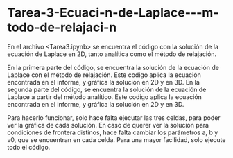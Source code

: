 # Tarea-3-Ecuaci-n-de-Laplace---m-todo-de-relajaci-n
En el archivo <Tarea3.ipynb> se encuentra el código con la solución de la ecuación de Laplace en 2D, tanto analítica como el método de relajación.

En la primera parte del código, se encuentra la solución de la ecuación de Laplace con el método de relajación. Este codigo aplica la ecuación encontrada en el informe, y gráfica la solución en 2D y en 3D.
En la segunda parte del código, se encuentra la solución de la ecuación de Laplace a partir del método analítico. Este codigo aplica la ecuación encontrada en el informe, y gráfica la solución en 2D y en 3D.

Para hacerlo funcionar, solo hace falta ejecutar las tres celdas, para poder ver la gráfica de cada solución. En caso de querer ver la solución para condiciones de frontera distinos, hace falta cambiar los parámetros a, b y v0, que se encuentran en cada celda. Para una mayor facilidad, solo ejecute todo el código.
